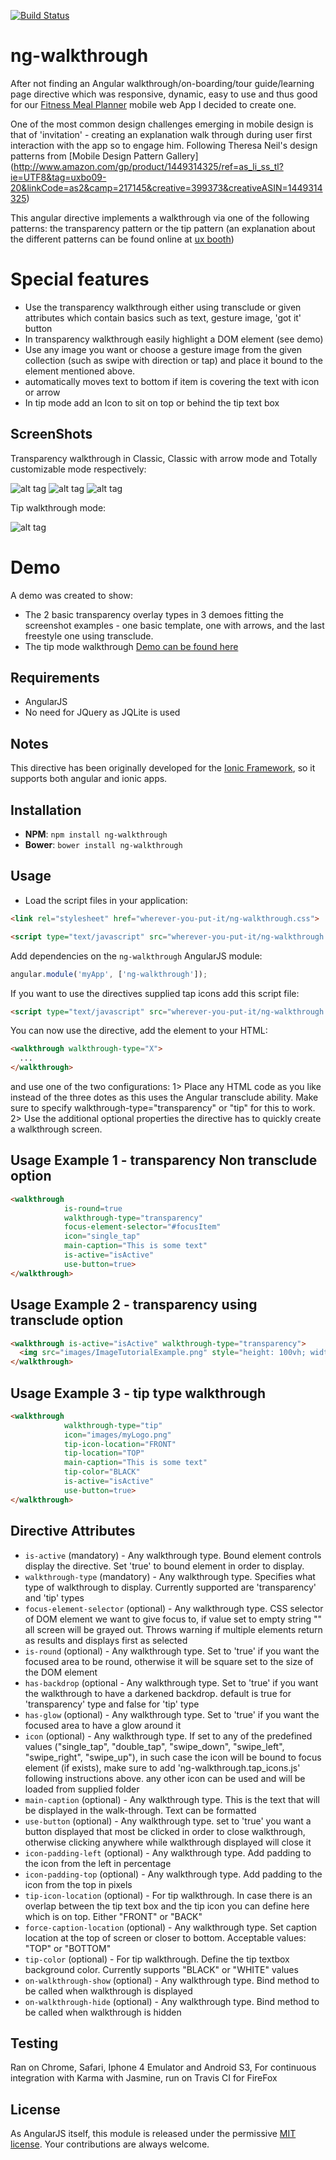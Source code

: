 [![Build Status](https://travis-ci.org/souly1/ng-walkthrough.svg?branch=master)](https://travis-ci.org/souly1/ng-walkthrough)

# ng-walkthrough

After not finding an Angular walkthrough/on-boarding/tour guide/learning page directive which was responsive, dynamic, easy to use and thus good for our [Fitness Meal Planner](http://www.fitnessmealplanner.com) mobile web App I decided to create one.

One of the most common design challenges emerging in mobile design is that of 'invitation' - creating an explanation walk through during user first interaction with the app so to engage him.
Following Theresa Neil's design patterns from [Mobile Design Pattern Gallery] (http://www.amazon.com/gp/product/1449314325/ref=as_li_ss_tl?ie=UTF8&tag=uxbo09-20&linkCode=as2&camp=217145&creative=399373&creativeASIN=1449314325)

This angular directive implements a walkthrough via one of the following patterns: the transparency pattern or the tip pattern (an explanation about the different patterns can be found online at [ux booth](http://www.uxbooth.com/articles/mobile-design-patterns/))

# Special features
 - Use the transparency walkthrough either using transclude or given attributes which contain basics such as text, gesture image, 'got it' button
 - In transparency walkthrough easily highlight a DOM element (see demo)
 - Use any image you want or choose a gesture image from the given collection (such as swipe with direction or tap) and place it bound to the element mentioned above.
 - automatically moves text to bottom if item is covering the text with icon or arrow
 - In tip mode add an Icon to sit on top or behind the tip text box

## ScreenShots
Transparency walkthrough in Classic, Classic with arrow mode and Totally customizable mode respectively:

![alt tag](/screenshots/screenshot1.png)
![alt tag](/screenshots/screenshot2.png)
![alt tag](/screenshots/screenshot3.png)

Tip walkthrough mode:

![alt tag](/screenshots/screenshot4.png)

# Demo

A demo was created to show:
 * The 2 basic transparency overlay types in 3 demoes fitting the screenshot examples -  one basic template, one with arrows, and the last freestyle one using transclude.
 * The tip mode walkthrough
[Demo can be found here](http://plnkr.co/edit/kHM9zHCxAA3gPYvedmdw?p=preview)

## Requirements

- AngularJS
- No need for JQuery as JQLite is used

## Notes

This directive has been originally developed for the [Ionic Framework](http://ionicframework.com), so it supports both angular and ionic apps.

## Installation

* **NPM**: `npm install ng-walkthrough`
* **Bower**: `bower install ng-walkthrough`

## Usage

- Load the script files in your application:

```html
<link rel="stylesheet" href="wherever-you-put-it/ng-walkthrough.css">

<script type="text/javascript" src="wherever-you-put-it/ng-walkthrough.js"></script>
```

Add dependencies on the `ng-walkthrough` AngularJS module:

```javascript
angular.module('myApp', ['ng-walkthrough']);
```

If you want to use the directives supplied tap icons add this script file:

```html
<script type="text/javascript" src="wherever-you-put-it/ng-walkthrough.tap_icons.js"></script>
```

You can now use the directive, add the element to your HTML:
```html
<walkthrough walkthrough-type="X">
  ...
</walkthrough>
```
and use one of the two configurations:
    1> Place any HTML code as you like instead of the three dotes as this uses the Angular transclude ability. Make sure to specify walkthrough-type="transparency" or "tip" for this to work.
    2> Use the additional optional properties the directive has to quickly create a walkthrough screen.

## Usage Example 1 - transparency Non transclude option

```html
<walkthrough
            is-round=true
            walkthrough-type="transparency"
            focus-element-selector="#focusItem"
            icon="single_tap"
            main-caption="This is some text"
            is-active="isActive"
            use-button=true>
</walkthrough>
```

## Usage Example 2 - transparency using transclude option

```html
<walkthrough is-active="isActive" walkthrough-type="transparency">
  <img src="images/ImageTutorialExample.png" style="height: 100vh; width: 100%;">
</walkthrough>
```

## Usage Example 3 - tip type walkthrough

```html
<walkthrough
            walkthrough-type="tip"
            icon="images/myLogo.png"
            tip-icon-location="FRONT"
            tip-location="TOP"
            main-caption="This is some text"
            tip-color="BLACK"
            is-active="isActive"
            use-button=true>
</walkthrough>
```


## Directive Attributes

- `is-active` (mandatory) - Any walkthrough type. Bound element controls display the directive. Set 'true' to bound element in order to display.
- `walkthrough-type` (mandatory) - Any walkthrough type. Specifies what type of walkthrough to display. Currently supported are 'transparency' and 'tip' types
- `focus-element-selector` (optional) - Any walkthrough type. CSS selector of DOM element we want to give focus to, if value set to empty string "" all screen will be grayed out. Throws warning if multiple elements return as results and displays first as selected
- `is-round` (optional) - Any walkthrough type. Set to 'true' if you want the focused area to be round, otherwise it will be square set to the size of the DOM element
- `has-backdrop` (optional - Any walkthrough type. Set to 'true' if you want the walkthrough to have a darkened backdrop. default is true for 'transparency' type and false for 'tip' type
- `has-glow` (optional) - Any walkthrough type. Set to 'true' if you want the focused area to have a glow around it
- `icon` (optional) - Any walkthrough type. If set to any of the predefined values ("single_tap", "double_tap", "swipe_down", "swipe_left", "swipe_right", "swipe_up"), in such case the icon will be bound to focus element (if exists), make sure to add 'ng-walkthrough.tap_icons.js' following instructions above. any other icon can be used and will be loaded from supplied folder
- `main-caption` (optional) - Any walkthrough type. This is the text that will be displayed in the walk-through. Text can be formatted
- `use-button` (optional) - Any walkthrough type. set to 'true' you want a button displayed that most be clicked in order to close walkthrough, otherwise clicking anywhere while walkthrough displayed will close it
- `icon-padding-left` (optional) - Any walkthrough type. Add padding to the icon from the left in percentage
- `icon-padding-top` (optional) - Any walkthrough type. Add padding to the icon from the top in pixels
- `tip-icon-location` (optional) - For tip walkthrough. In case there is an overlap between the tip text box and the tip icon you can define here which is on top. Either "FRONT" or "BACK"
- `force-caption-location` (optional) - Any walkthrough type. Set caption location at the top of screen or closer to bottom. Acceptable values: "TOP" or "BOTTOM"
- `tip-color` (optional) - For tip walkthrough. Define the tip textbox background color. Currently supports "BLACK" or "WHITE" values
- `on-walkthrough-show` (optional) - Any walkthrough type. Bind method to be called when walkthrough is displayed
- `on-walkthrough-hide` (optional) - Any walkthrough type. Bind method to be called when walkthrough is hidden

## Testing

Ran on Chrome, Safari, Iphone 4 Emulator and Android S3,
For continuous integration with Karma with Jasmine, run on Travis CI for FireFox

## License

As AngularJS itself, this module is released under the permissive [MIT license](http://revolunet.mit-license.org). Your contributions are always welcome.
